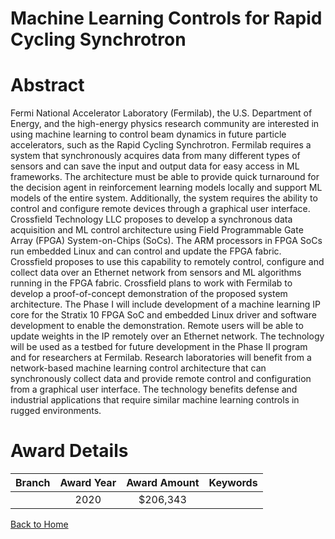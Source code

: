 
Machine Learning Controls for Rapid Cycling Synchrotron
=======================================================

# Abstract


Fermi National Accelerator Laboratory (Fermilab), the U.S. Department of Energy, and the high-energy physics research community are interested in using machine learning to control beam dynamics in future particle accelerators, such as the Rapid Cycling Synchrotron. Fermilab requires a system that synchronously acquires data from many different types of sensors and can save the input and output data for easy access in ML frameworks. The architecture must be able to provide quick turnaround for the decision agent in reinforcement learning models locally and support ML models of the entire system. Additionally, the system requires the ability to control and configure remote devices through a graphical user interface. Crossfield Technology LLC proposes to develop a synchronous data acquisition and ML control architecture using Field Programmable Gate Array (FPGA) System-on-Chips (SoCs). The ARM processors in FPGA SoCs run embedded Linux and can control and update the FPGA fabric. Crossfield proposes to use this capability to remotely control, configure and collect data over an Ethernet network from sensors and ML algorithms running in the FPGA fabric. Crossfield plans to work with Fermilab to develop a proof-of-concept demonstration of the proposed system architecture. The Phase I will include development of a machine learning IP core for the Stratix 10 FPGA SoC and embedded Linux driver and software development to enable the demonstration. Remote users will be able to update weights in the IP remotely over an Ethernet network. The technology will be used as a testbed for future development in the Phase II program and for researchers at Fermilab. Research laboratories will benefit from a network-based machine learning control architecture that can synchronously collect data and provide remote control and configuration from a graphical user interface. The technology benefits defense and industrial applications that require similar machine learning controls in rugged environments.  

# Award Details

|Branch|Award Year|Award Amount|Keywords|
| :---: | :---: | :---: | :---: |
||2020|$206,343||
  
  


[Back to Home](https://github.com/chrischow/dod_sbir_awards#28)